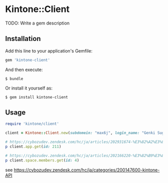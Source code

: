 # Kintone::Client

TODO: Write a gem description

## Installation

Add this line to your application's Gemfile:

```ruby
gem 'kintone-client'
```

And then execute:

    $ bundle

Or install it yourself as:

    $ gem install kintone-client

## Usage

```ruby
require 'kintone/client'

client = Kintone::Client.new(subdomein: "max6j", login_name: "Genki Sugawara", password: "...")

# https://cybozudev.zendesk.com/hc/ja/articles/202931674-%E3%82%A2%E3%83%97%E3%83%AA%E6%83%85%E5%A0%B1%E3%81%AE%E5%8F%96%E5%BE%97
p client.app.get(id: 211)

# https://cybozudev.zendesk.com/hc/ja/articles/202166220-%E3%82%B9%E3%83%9A%E3%83%BC%E3%82%B9%E3%81%AE%E3%83%A1%E3%83%B3%E3%83%90%E3%83%BC%E3%81%AE%E5%8F%96%E5%BE%97
p client.space.members.get(id: 4)
```

see https://cybozudev.zendesk.com/hc/ja/categories/200147600-kintone-API

